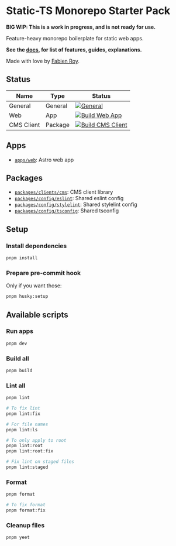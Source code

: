 # Static-TS Monorepo Starter Pack

**BIG WIP: This is a work in progress, and is not ready for use.**

Feature-heavy monorepo boilerplate for static web apps.

**See the [docs](./docs/README.md), for list of features, guides, explanations.**

Made with love by [Fabien Roy](https://github.com/ExiledNarwal28).

## Status

| Name       | Type    | Status                                                                                                                                                                                                                                                            |
| ---------- | ------- | ----------------------------------------------------------------------------------------------------------------------------------------------------------------------------------------------------------------------------------------------------------------- |
| General    | General | [![General](https://github.com/rock-n-prog/static-ts-monorepo-starter-pack/actions/workflows/general.yml/badge.svg)](https://github.com/rock-n-prog/static-ts-monorepo-starter-pack/actions/workflows/general.yml)                                                |
| Web        | App     | [![Build Web App](https://github.com/rock-n-prog/static-ts-monorepo-starter-pack/actions/workflows/build-apps-web.yml/badge.svg)](https://github.com/rock-n-prog/static-ts-monorepo-starter-pack/actions/workflows/build-apps-web.yml)                            |
| CMS Client | Package | [![Build CMS Client](https://github.com/rock-n-prog/static-ts-monorepo-starter-pack/actions/workflows/build-packages-clients-cms.yml/badge.svg)](https://github.com/rock-n-prog/static-ts-monorepo-starter-pack/actions/workflows/build-packages-clients-cms.yml) |

## Apps

- [`apps/web`](apps/web): Astro web app

## Packages

- [`packages/clients/cms`](packages/clients/cms): CMS client library
- [`packages/config/eslint`](packages/config/eslint): Shared eslint config
- [`packages/config/stylelint`](packages/config/stylelint): Shared stylelint config
- [`packages/config/tsconfig`](packages/config/tsconfig): Shared tsconfig

## Setup

### Install dependencies

```bash
pnpm install
```

### Prepare pre-commit hook

Only if you want those:

```bash
pnpm husky:setup
```

## Available scripts

### Run apps

```bash
pnpm dev
```

### Build all

```bash
pnpm build
```

### Lint all

```bash
pnpm lint

# To fix lint
pnpm lint:fix

# For file names
pnpm lint:ls

# To only apply to root
pnpm lint:root
pnpm lint:root:fix

# Fix lint on staged files
pnpm lint:staged
```

### Format

```bash
pnpm format

# To fix format
pnpm format:fix
```

### Cleanup files

```bash
pnpm yeet
```
